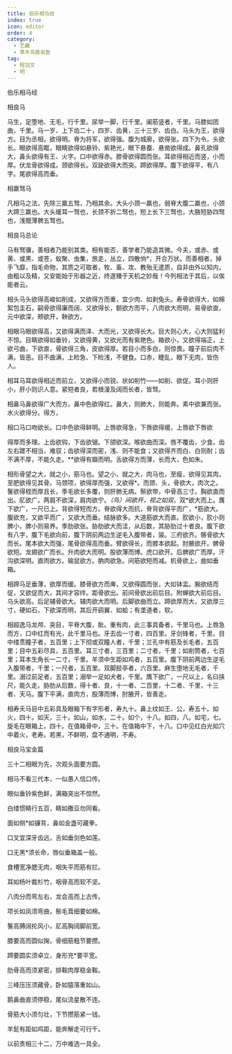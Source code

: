 ```yaml
---
title: 伯乐相马经
index: true
icon: editor
order: 4
category:
  - 艺藏
  - 草木鸟兽虫鱼
tag:
  - 程羽文
  - 明
---
```


伯乐相马经  

相良马  

马生，足堕地、无毛，行千里。尿举一脚，行千里。阑筋竖者，千里。马膝如团曲，千里。马一岁、上下齿二十，四岁、齿黄，三十三岁、齿白。马头为王，欲得方。目为丞相，欲得明。脊为将军，欲得强。腹为城廓，欲得张。四下为令。头欲长。眼欲得高眶，眼睛欲得如悬铃、紫艳光，眼下悬蚕、悬凿欲得成。鼻孔欲得大，鼻头欲得有王、火字。口中欲得赤。膝骨欲得圆而张。耳欲得相近而竖，小而厚。伏龙骨欲得成。颈欲得长。双趹欲得大而突。蹄欲得厚。腹下欲得平，有八字。尾欲得高而垂。  

相羸驽马  

凡相马之法，先除三羸五驽，乃相其余。大头小颈一羸也，弱脊大腹二羸也，小颈大蹄三羸也。大头缓耳一驽也，长颈不折二驽也，短上长下三驽也，大胳短胁四驽也，浅髋薄髀五驽也。  

相良马总论  

马有驽骥，善相者乃能别其类。相有能否，善学者乃能造其微。今夫，或赤、或黄、或黑、或苍，蚁聚、虫集，旅走，丛立，四散恦*，开合万状。而善相者，掉手飞靡，指毛命物，其质之可取者，牧、畜、攻、教殆无遣质，自非由外以知内，由粗以及精，又安能始于形器之近，终遂臻于天机之妙哉！今列相法于其后，以俟能者云。  

相头马头欲得高峻如削成，又欲得方而重，宜少肉、如剥兔头。寿骨欲得大，如棉絮包圭石，嗣骨欲得廉而阔、又欲得长，额欲方而平，八肉欲大而明，易骨欲直，元中欲深，颊欲开，鞅欲方。  

相眼马眼欲得高，又欲得满而泽、大而光，又欲得长大。目大则心大，心大则猛利不惊。目睛欲得如垂铃，又欲得黄，又欲光而有紫艳色。箱欲小，又欲得端正，上欲弓曲，下欲直，骨欲得三角，皮欲得厚。若目小而多白，则惊畏。瞳子前后肉不满，皆恶。目不曲满，上睑急、下睑浅，不健食。口赤，睫乱，眼下无肉，皆伤人。  

相耳马耳欲得相近而前立，又欲得小而锐、状如削竹——如削、欲促。耳小则肝小，肝小则识人意。紧短者良，若根漫及阔而长者，皆驽。  

相鼻马鼻欲得广大而方。鼻中色欲得红。鼻大，则肺大，则能奔。素中欲兼而张。水火欲得分。得方，  

相口马口吻欲长。口中色欲得鲜明。上唇欲得急，下唇欲得缓，上唇欲下唇欲  

得厚而多理。上齿欲钩，下齿欲锯。下颌欲深。喉欲曲而深。唇不覆齿，少食。齿左右蹉不相当，难驭；齿欲得深而密，浅、则不能食；又欲得齐而白、白则耐；齿不满不厚，不能久走。**欲得有瓣而明。舌欲得方而薄，长而大，色如朱。  

相形骨望之大，就之小，筋马也。望之小，就之大，肉马也，至瘦，欲得见其肉，至肥欲得见其骨。马颈项，欲得厚而强，又欲得*。而颈、头，骨欲大，肉次之。鬐欲得桎而厚且长，季毛欲长多覆，则肝肺无病。鬃欲带，中骨高三寸。胸欲直而出。肊欲广。两肩不欲深，肩肉欲宁。*（鸟）间欲开，视之如双*，双*欲大而上。膺下欲广，一尺已上。背欲得短而方。脊欲得大而抗，脊背欲得平而广，*筋欲大。腹欲充，又欲平而广，又欲大而垂。结脉欲多。大道筋欲大而直。肷欲小，肷小则脾小，脾小则易养。季肋欲张。胁肋欲大而洼，从后数，其胁肋过十者良。腹下欲有八字，腹下毛欲向前，腹下阴前两边生逆毛入腹带者，骏。三府欲齐。髂骨欲大而长。尾本欲大而强，尾骨欲得高而垂。臂欲得长，而膝本欲起。肘腋欲开。髀骨欲短。龙翅欲广而长。升肉欲大而明。股欲薄而博。虎口欲开。后髀欲广而厚。汗沟欲深明。直肉欲方。输鼠欲方。肭肉欲急。间筋欲短而减。机骨欲上，曲如垂箱。  

相蹄马足垂薄，欲厚而缓。膝骨欲方而庳，又欲得圆而张，大如钵盂。腕欲结而促，又欲促而大，其间才容绊。距骨欲出。前间骨欲出前后目。附蝉欲大前后目。乌头欲高。后足辅骨欲大。辅肉欲大而明。后脚欲曲而立。蹄欲厚而大，又欲厚三寸，硬如石，下欲深而明，其后开鹞翼、如蛤；有垄道者，软。  

相超逸马龙颅、突目，平脊大腹，肶。重有肉，此三事具备者，千里马也。上唇急而方，口中红而有光，此千里马也。牙去齿一寸者，四百里。牙剑锋者，千里。目中缕贯瞳子者，五百里；上下彻或双瞳人者，千里；兰孔中有筋及长毛者，五百里；目中五彩尽具，五百里。耳三寸者，三百里；二寸者，千里；如削筒者，七百里；耳本生角长一二寸，千里。羊须中生距如鸡者，五百里。腹下阴前两边生逆毛入腹带者，千里；一尺者，五百里。双脚胫亭者，六百里。麻生堕地无毛者，千里。溺过前足者，五百里；溺举一足如犬者，千里。膺下欲广，一尺以上，名曰挟尺，能久走。胁肋从后数，得十者、良，十一者、二百里，十二者、千里，十三者、天马。腹下平满，直肉方，股薄而博，肘腋开，皆善走。  

相寿夭马目中五彩具及眼箱下有字形者，寿九十。鼻上纹如王、公，寿五十。如火，四十。如天，三十。如山，如水，二十。如个，十八。如四，八。如宅，七。旋毛在眼箱上，四十。在值箱骨中，三十。在值箱中下，十八。口中见红白光如穴中着火，老寿。若黑，不鲜明，盘不通明，不寿。  

相良马宝金篇  

三十二相眼为先，次观头面要方圆。  

相马不看三代本，一似愚人信口传。  

眼似垂铃紫色鲜，满箱突出不惊然。  

白缕惯睛行五百，睛如撒豆勿同看。  

面如侧*如镰背，鼻如金盏可藏拳。  

口叉宜深牙齿远，舌如垂剑色如莲。  

口无黑*须长命，唇似垂箱盖一般。  

食槽宽净腮无肉，咽失平而筋有拦。  

耳如杨叶裁杉竹，咽骨高而软不坚。  

八肉分而弯左右，龙会高而上古传。  

项长如凤须弯曲，鬃毛茸细要如棉。  

鬐高膊阔抡风小，肊高胸阔脚前宽。  

膝要高而圆似掬，骨细筋粗节要攒。  

蹄要圆实须卓立，身形充*要平宽。  

肋骨高而须紧密，排鞍肉厚稳金鞍。  

三峰压压须藏骨，卧如猿落重如山。  

鹅鼻曲直须停稳，尾似流星散不连。  

骨筋大小须匀壮，下节攒筋紧一钱。  

羊髭有距如鸡距，能奔解走可行千。  

以前贵相三十二，万中难选一具全。  
